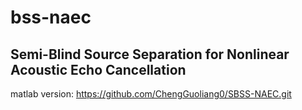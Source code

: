 <!--
 * @Author: your name
 * @Date: 2022-02-21 22:48:57
 * @LastEditTime: 2022-02-22 23:29:25
 * @LastEditors: Please set LastEditors
 * @Description: 打开koroFileHeader查看配置 进行设置: https://github.com/OBKoro1/koro1FileHeader/wiki/%E9%85%8D%E7%BD%AE
 * @FilePath: /bss-naec/README.md
-->
# bss-naec
## Semi-Blind Source Separation for Nonlinear Acoustic Echo Cancellation

matlab version: https://github.com/ChengGuoliang0/SBSS-NAEC.git